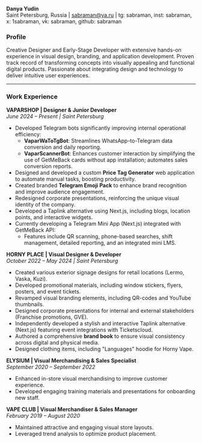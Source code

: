 **Danya Yudin**\
Saint Petersburg, Russia | [sabraman@ya.ru](mailto:sabraman@ya.ru) | tg: sabraman, inst: sabraman, x: 1sabraman, vk: sabraman, github: sabraman

### Profile

Creative Designer and Early-Stage Developer with extensive hands-on experience in visual design, branding, and application development. Proven track record of transforming concepts into visually appealing and functional digital products. Passionate about integrating design and technology to deliver intuitive user experiences.

---

### Work Experience

**VAPARSHOP | Designer & Junior Developer**\
_June 2024 – Present | Saint Petersburg_

- Developed Telegram bots significantly improving internal operational efficiency:
  - **VaparWaToTgBot**: Streamlines WhatsApp-to-Telegram data conversion and daily reporting.
  - **VaparScannerBot**: Enhances customer interaction by simplifying the use of GetMeBack cards without app installation; automates sales conversion reports.
- Designed and developed a custom **Price Tag Generator** web application to automate manual tasks, boosting productivity.
- Created branded **Telegram Emoji Pack** to enhance brand recognition and improve audience engagement.
- Redesigned corporate presentations, reinforcing the unique visual identity of the company.
- Developed a Taplink alternative using Next.js, including blogs, location points, and interactive widgets.
- Currently developing a Telegram Mini App (Next.js) integrated with GetMeBack API:
  - Features include QR scanning, phone-based searches, shift management, detailed reporting, and an integrated mini LMS.

**HORNY PLACE | Visual Designer & Developer**\
_October 2022 – May 2024 | Saint Petersburg_

- Created various exterior signage designs for retail locations (Lermo, Vaska, Kuzi).
- Developed promotional materials, including window stickers, flyers, posters, and event tickets.
- Revamped visual branding elements, including QR-codes and YouTube thumbnails.
- Designed corporate presentations for internal and external stakeholders (Franchise promotions, GVE).
- Independently developed a stylish and interactive Taplink alternative (Next.js) featuring event integrations with Ticketscloud.
- Authored a comprehensive **brand book** to ensure visual consistency across digital and physical media.
- Designed clothing items, including "Languages" hoodie for Horny Vape.

**ELYSIUM | Visual Merchandising & Sales Specialist**\
_September 2020 – September 2022_

- Enhanced in-store visual merchandising to improve customer experience.
- Developed engaging training materials and presentations for onboarding new staff.

**VAPE CLUB | Visual Merchandiser & Sales Manager**\
_February 2019 – August 2020_

- Maintained attractive and engaging visual store layouts.
- Leveraged trend analysis to optimize product placement.
